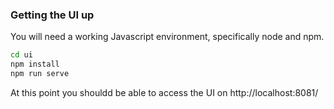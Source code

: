 ### Getting the UI up

You will need a working Javascript environment, specifically node and npm.

```bash
cd ui
npm install
npm run serve
```
At this point you shouldd be able to access the UI on http://localhost:8081/

